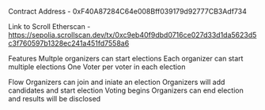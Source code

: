 ﻿Contract Address - 0xF40A87284C64e008Bff039179d92777CB3Adf734

Link to Scroll Etherscan - https://sepolia.scrollscan.dev/tx/0xc9eb40f9dbd0716ce027d33d1da5623d5c3f760597b1328ec241a451fd7558a6

Features
Multple organizers can start elections
Each organizer can start multiple elections
One Voter per voter in each election

Flow
Organizers can join and iniate an election
Organizers will add candidates and start election
Voting begins
Organizers can end election and results will be disclosed
